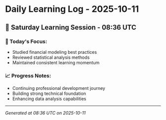 # Daily Learning Log - 2025-10-11

## 📅 Saturday Learning Session - 08:36 UTC

### 🎯 Today's Focus:
- Studied financial modeling best practices
- Reviewed statistical analysis methods
- Maintained consistent learning momentum

### 📈 Progress Notes:
- Continuing professional development journey
- Building strong technical foundation
- Enhancing data analysis capabilities

---
*Generated at 08:36 UTC on 2025-10-11*
